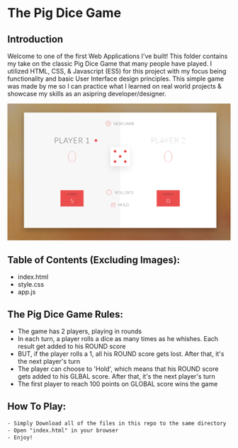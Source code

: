 # The Pig Dice Game

## Introduction

Welcome to one of the first Web Applications I've built! This folder contains 
my take on the classic Pig Dice Game that many people have played. I utilized 
HTML, CSS, & Javascript (ES5) for this project with my focus being functionality and basic User Interface design principles. This simple game was made by me so I can practice what I learned on real world projects & showcase my skills as an asipring developer/designer.  

![Screenshot](https://github.com/Quasay/diceGame/blob/master/pig_dice_game.PNG?raw=true)




## Table of Contents (Excluding Images):
- index.html 
- style.css
- app.js

## The Pig Dice Game Rules:
- The game has 2 players, playing in rounds
- In each turn, a player rolls a dice as many times as he whishes. Each result get added to his ROUND score
- BUT, if the player rolls a 1, all his ROUND score gets lost. After that, it's the next player's turn
- The player can choose to 'Hold', which means that his ROUND score gets added to his GLBAL score. After that, it's the next player's turn
- The first player to reach 100 points on GLOBAL score wins the game

## How To Play:
    - Simply Download all of the files in this repo to the same directory
    - Open "index.html" in your browser 
    - Enjoy!  

